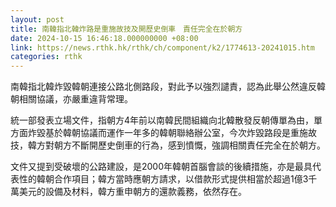 ```yaml
---
layout: post
title: 南韓指北韓炸路是重施故技及開歷史倒車　責任完全在於朝方
date: 2024-10-15 16:46:18.000000000 +08:00
link: https://news.rthk.hk/rthk/ch/component/k2/1774613-20241015.htm
categories: rthk
---
```


南韓指北韓炸毀韓朝連接公路北側路段，對此予以強烈譴責，認為此舉公然違反韓朝相關協議，亦嚴重違背常理。

統一部發表立場文件，指朝方4年前以南韓民間組織向北韓散發反朝傳單為由，單方面炸毀基於韓朝協議而運作一年多的韓朝聯絡辦公室，今次炸毀路段是重施故技，韓方對朝方不斷開歷史倒車的行為，感到憤慨，強調相關責任完全在於朝方。

文件又提到受破壞的公路建設，是2000年韓朝首腦會談的後續措施，亦是最具代表性的韓朝合作項目；韓方當時應朝方請求，以借款形式提供相當於超過1億3千萬美元的設備及材料，韓方重申朝方的還款義務，依然存在。

